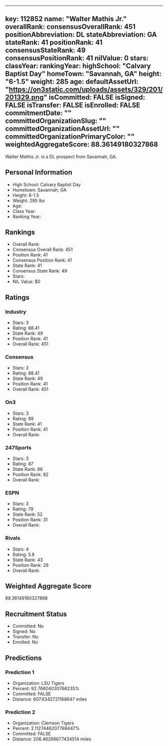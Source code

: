 ---
  key: 112852
  name: "Walter Mathis Jr."
  overallRank: 
  consensusOverallRank: 451
  positionAbbreviation: DL
  stateAbbreviation: GA
  stateRank: 41
  positionRank: 41
  consensusStateRank: 49
  consensusPositionRank: 41
  nilValue: 0
  stars: 
  classYear: 
  rankingYear: 
  highSchool: "Calvary Baptist Day"
  homeTown: "Savannah, GA"
  height: "6-1.5"
  weight: 285
  age: 
  defaultAssetUrl: "https://on3static.com/uploads/assets/329/201/201329.png"
  isCommitted: FALSE
  isSigned: FALSE
  isTransfer: FALSE
  isEnrolled: FALSE
  commitmentDate: ""
  committedOrganizationSlug: ""
  committedOrganizationAssetUrl: ""
  committedOrganizationPrimaryColor: ""
  weightedAggregateScore: 88.36149180327868
  ---
  
  Walter Mathis Jr. is a DL prospect from Savannah, GA.
  
  ## Personal Information
  - High School: Calvary Baptist Day
  - Hometown: Savannah, GA
  - Height: 6-1.5
  - Weight: 285 lbs
  - Age: 
  - Class Year: 
  - Ranking Year: 
  
  ## Rankings
  - Overall Rank: 
  - Consensus Overall Rank: 451
  - Position Rank: 41
  - Consensus Position Rank: 41
  - State Rank: 41
  - Consensus State Rank: 49
  - Stars: 
  - NIL Value: $0
  
  ## Ratings
  
  ### Industry
  - Stars: 3
  - Rating: 88.41
  - State Rank: 49
  - Position Rank: 41
  - Overall Rank: 451
  
  ### Consensus
  - Stars: 3
  - Rating: 88.41
  - State Rank: 49
  - Position Rank: 41
  - Overall Rank: 451
  
  ### On3
  - Stars: 3
  - Rating: 89
  - State Rank: 41
  - Position Rank: 41
  - Overall Rank: 
  
  ### 247Sports
  - Stars: 3
  - Rating: 87
  - State Rank: 86
  - Position Rank: 82
  - Overall Rank: 
  
  ### ESPN
  - Stars: 3
  - Rating: 79
  - State Rank: 52
  - Position Rank: 31
  - Overall Rank: 
  
  ### Rivals
  - Stars: 4
  - Rating: 5.8
  - State Rank: 43
  - Position Rank: 26
  - Overall Rank: 
  
  ## Weighted Aggregate Score
  88.36149180327868
  
  ## Recruitment Status
  - Committed: No
  - Signed: No
  - Transfer: No
  - Enrolled: No
  
  
  
  ## Predictions
  
  ### Prediction 1
  - Organization: LSU Tigers
  - Percent: 92.76604030766235%
  - Committed: FALSE
  - Distance: 607.6342721168647 miles
  
  ### Prediction 2
  - Organization: Clemson Tigers
  - Percent: 2.1127446207769447%
  - Committed: FALSE
  - Distance: 206.46266677434514 miles
  